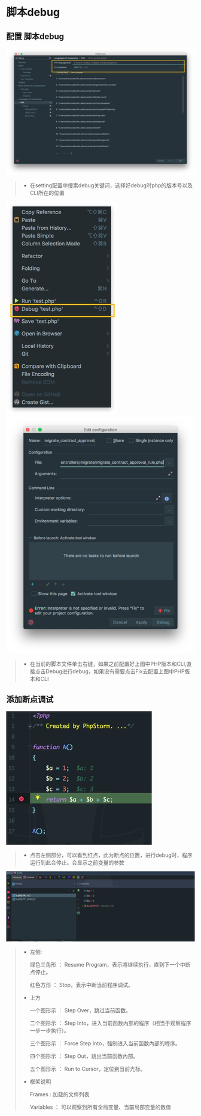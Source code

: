# 脚本debug

## 配置 脚本debug

![&#x914D;&#x7F6E; &#x811A;&#x672C;debug](../../.gitbook/assets/xxxi-debug-a-2.jpg)

> * 在setting配置中搜索debug关键词，选择好debug时php的版本号以及CLI所在的位置

![&#x914D;&#x7F6E; &#x811A;&#x672C;debug](../../.gitbook/assets/xxxi-debug-a-1.jpg) ![&#x914D;&#x7F6E; &#x811A;&#x672C;debug](../../.gitbook/assets/xxxi-debug-a-3.jpg)

> * 在当前的脚本文件单击右键，如果之前配置好上图中PHP版本和CLI,直接点击Debug进行debug，如果没有需要点击Fix去配置上图中PHP版本和CLI

## 添加断点调试

![&#x914D;&#x7F6E; &#x811A;&#x672C;debug](../../.gitbook/assets/xxxi-debug-a-4.jpg)

> * 点击左侧部分，可以看到红点，此为断点的位置，进行debug时，程序运行到此会停止。会显示之前变量的参数

![&#x914D;&#x7F6E; &#x811A;&#x672C;debug](../../.gitbook/assets/xxxi-debug-a-5.jpg)

> * 左侧:  
>
>   绿色三角形 ： Resume Program，表示將继续执行，直到下一个中断点停止。
>
>   红色方形     ： Stop，表示中断当前程序调试。
>
> * 上方
>
>   一个图形示 ： Step Over，跳过当前函数。
>
>   二个图形示 ： Step Into，进入当前函数內部的程序（相当于观察程序一步一步执行）。
>
>   三个图形示 ： Force Step Into，強制进入当前函数內部的程序。
>
>   四个图形示 ： Step Out，跳出当前函数內部。
>
>   五个图形示 ： Run to Cursor，定位到当前光标。
>
> * 框架说明
>
>   Frames    : 加载的文件列表
>
>   Variables ： 可以观察到所有全局变量、当前局部变量的数值

